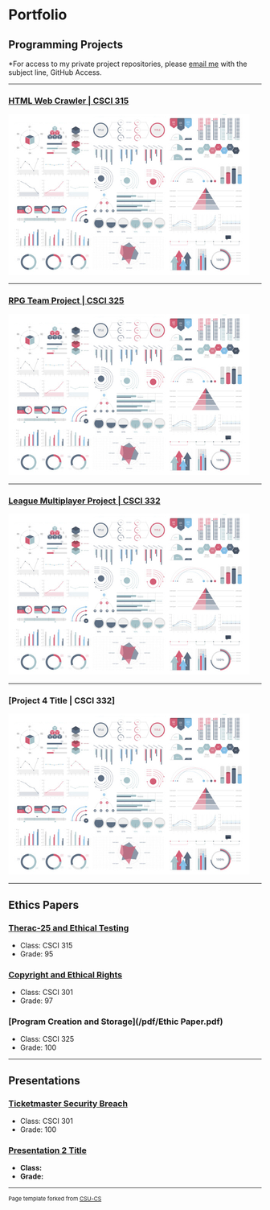 Portfolio
=========

Programming Projects
--------------------

*For access to my private project repositories, please [email me](mailto:say@csustudent.net?subject=GitHub%20Access) with the subject line, GitHub Access.

---
### [HTML Web Crawler | CSCI 315](https://github.com/yeungs2019/csci-315-fall-2020/tree/master/project2)

![Project 1 Thumbnail Name](images/dummy_thumbnail.jpg)

---
### [RPG Team Project | CSCI 325](https://github.com/csu-cs/RPG-team-project)

![Project 2 Thumbnail Name](images/dummy_thumbnail.jpg)

---
### [League Multiplayer Project | CSCI 332](https://github.com/yeungs2019/League)

![Project 3 Thumbnail Name](images/dummy_thumbnail.jpg)

---
### [Project 4 Title | CSCI 332]

![Project 4 Thumbnail Name](images/dummy_thumbnail.jpg)

---

Ethics Papers
-------------

### [Therac-25 and Ethical Testing](/pdf/ethics.pdf)

-   Class: CSCI 315 
-   Grade: 95

### [Copyright and Ethical Rights](/pdf/EthicsPaper-converted.pdf)
-   Class: CSCI 301 
-   Grade: 97

### [Program Creation and Storage](/pdf/Ethic Paper.pdf)

-   Class: CSCI 325
-   Grade: 100

---

Presentations
-------------

### [Ticketmaster Security Breach](/pdf/Sec.pdf)

- Class: CSCI 301
- Grade: 100


### [Presentation 2 Title](/pdf/sample_presentation.pdf)

- **Class:** 
- **Grade:**

---

<p style="font-size:11px">Page template forked from <a href="https://github.com/csu-cs/csci-portfolio">CSU-CS</a></p>
<!-- Remove above link if you don't want to attributive -->
